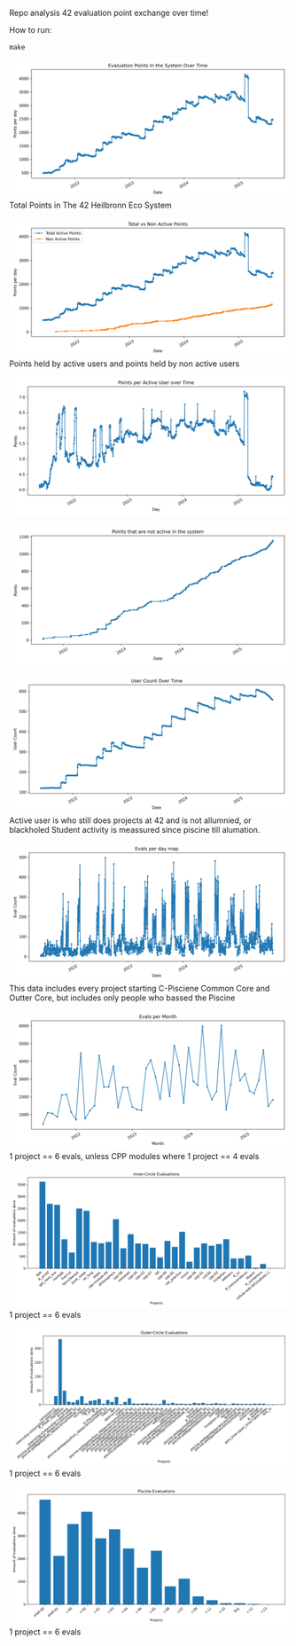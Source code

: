 Repo analysis 42 evaluation point exchange over time!


How to run:
```
make
```

![Non Active Points Growth Over Time](img/points_over_time.png)
Total Points in The 42 Heilbronn Eco System

![Non Active Points Growth Over Time](img/points_over_time_vs_non_active_points.png)
Points held by active users and points held by non active users

![Points In Economy Per Active user](img/points_per_user_in_economy_over_time.png)

![Non Active Points Growth Over Time](img/non_active_points.png)

![Active users in given date](img/user_over_time_count.png)
Active user is who still does projects at 42 and is not allumnied, or blackholed
Student activity is meassured since piscine till alumation.

![Evaluations per day Graph](img/evals_per_day_count.png)
This data includes every project starting C-Pisciene Common Core and Outter Core, but includes only people who bassed the Piscine

![Evaluations per month](img/evals_per_month_count.png)
1 project == 6 evals, unless CPP modules where 1 project == 4 evals

![Inner Circle Evaluations](img/inner_circle.png)
1 project == 6 evals

![Outter Circle Evaluations](img/outer_circle.png)
1 project == 6 evals


![Piscine Evaluations](img/piscine.png)
1 project == 6 evals